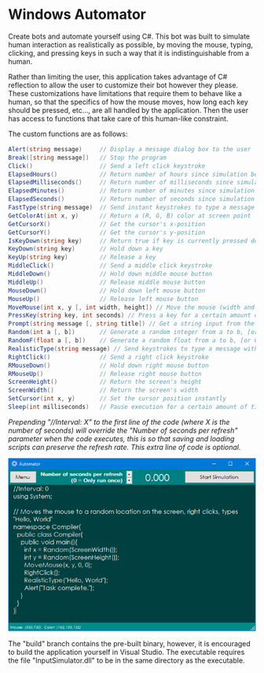 # Windows Automator
Create bots and automate yourself using C#. This bot was built to simulate human interaction as realistically as possible, by moving the mouse, typing, clicking, and pressing keys in such a way that it is indistinguishable from a human.

Rather than limiting the user, this application takes advantage of C# reflection to allow the user to customize their bot however they please. These customizations have limitations that require them to behave like a human, so that the specifics of how the mouse moves, how long each key should be pressed, etc..., are all handled by the application. Then the user has access to functions that take care of this human-like constraint.

The custom functions are as follows:
```csharp
Alert(string message)     // Display a message dialog box to the user
Break([string message])   // Stop the program
Click()                   // Send a left click keystroke
ElapsedHours()            // Return number of hours since simulation began
ElapsedMilliseconds()     // Return number of milliseconds since simulation began
ElapsedMinutes()          // Return number of minutes since simulation began
ElapsedSeconds()          // Return number of seconds since simulation began
FastType(string message)  // Send instant keystrokes to type a message
GetColorAt(int x, y)      // Return a (R, G, B) color at screen point
GetCursorX()              // Get the cursor's x-position
GetCursorY()              // Get the cursor's y-position
IsKeyDown(string key)     // Return true if key is currently pressed down
KeyDown(string key)       // Hold down a key
KeyUp(string key)         // Release a key
MiddleClick()             // Send a middle click keystroke
MiddleDown()              // Hold down middle mouse button
MiddleUp()                // Release middle mouse button
MouseDown()               // Hold down left mouse button
MouseUp()                 // Release left mouse button
MoveMouse(int x, y [, int width, height]) // Move the mouse (width and height add randomization)
PressKey(string key, int seconds) // Press a key for a certain amount of time
Prompt(string message [, string title]) // Get a string input from the user
Random(int a [, b])       // Generate a random integer from a to b, [or 0 to a]
RandomF(float a [, b])    // Generate a random float from a to b, [or 0 to a]
RealisticType(string message) // Send keystrokes to type a message with pauses
RightClick()              // Send a right click keystroke
RMouseDown()              // Hold down right mouse button
RMouseUp()                // Release right mouse button
ScreenHeight()            // Return the screen's height
ScreenWidth()             // Return the screen's width
SetCursor(int x, y)       // Set the cursor position instantly
Sleep(int milliseconds)   // Pause execution for a certain amount of time
```
*Prepending "//Interval: X" to the first line of the code (where X is the number of seconds) will override the "Number of seconds per refresh" parameter when the code executes, this is so that saving and loading scripts can preserve the refresh rate. This extra line of code is optional.*

![](/screenshots/1.png)

The "build" branch contains the pre-built binary, however, it is encouraged to build the application yourself in Visual Studio.
The executable requires the file "InputSimulator.dll" to be in the same directory as the executable.

